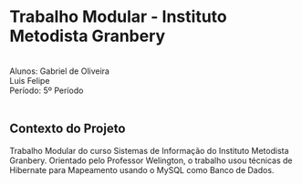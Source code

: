 <h1>Trabalho Modular - Instituto Metodista Granbery</h1><br>
Alunos: Gabriel de Oliveira <br> Luis Felipe<br>
Período: 5º Período
<br>
<br>
<h2>Contexto do Projeto</h2>
Trabalho Modular do curso Sistemas de Informação do Instituto Metodista Granbery. 
Orientado pelo Professor Welington, o trabalho usou técnicas de Hibernate para Mapeamento usando o MySQL como Banco de Dados. 
